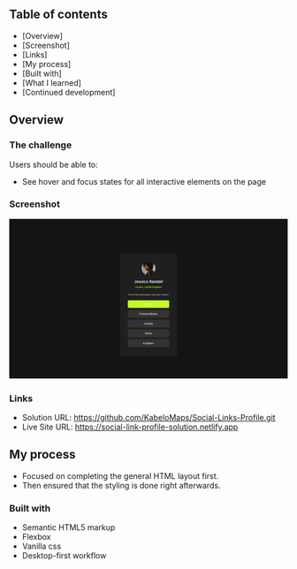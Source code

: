 ## Table of contents

- [Overview]
- [Screenshot]
- [Links]
- [My process]
- [Built with]
- [What I learned]
- [Continued development]

## Overview

### The challenge

Users should be able to:

- See hover and focus states for all interactive elements on the page

### Screenshot

![Desktop Design](image-1.png)

### Links

- Solution URL: https://github.com/KabeloMaps/Social-Links-Profile.git
- Live Site URL: https://social-link-profile-solution.netlify.app

## My process

- Focused on completing the general HTML layout first.
- Then ensured that the styling is done right afterwards.

### Built with

- Semantic HTML5 markup
- Flexbox
- Vanilla css
- Desktop-first workflow
